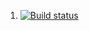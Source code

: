1. [![Build status](https://ci.appveyor.com/api/projects/status/86a3b8xk76wlvft1?svg=true)](https://ci.appveyor.com/project/annailinan/dz2-api-ci)